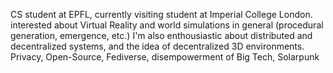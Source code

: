 CS student at EPFL, currently visiting student at Imperial College London.
interested about Virtual Reality and world simulations in general (procedural generation, emergence, etc.)
I'm also enthousiastic about distributed and decentralized systems, and the idea of decentralized 3D environments.
Privacy, Open-Source, Fediverse, disempowerment of Big Tech,
Solarpunk
